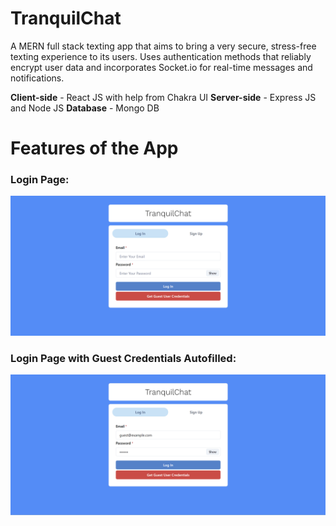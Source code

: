 # TranquilChat

A MERN full stack texting app that aims to bring a very secure, stress-free texting experience to its users. Uses authentication methods that reliably encrypt user data and incorporates Socket.io for real-time messages and notifications. 

**Client-side** - React JS with help from Chakra UI
**Server-side** - Express JS and Node JS
**Database** - Mongo DB

# Features of the App

### Login Page: 

![Login Page](screenshots/Login-Page.png)

### Login Page with Guest Credentials Autofilled: 

![Login Page](screenshots/Login-Page-with-Guest-Creds.png)

